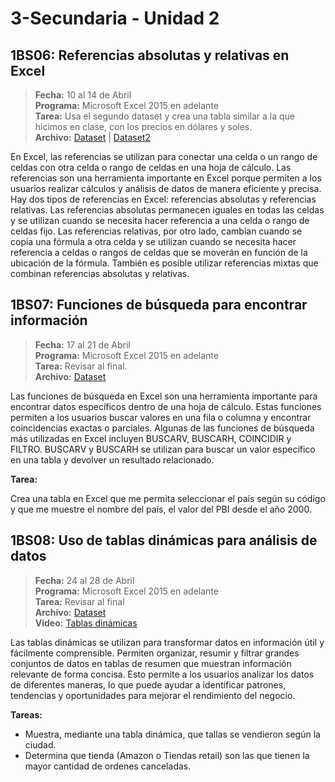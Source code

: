 # 3-Secundaria - Unidad 2

## 1BS06: Referencias absolutas y relativas en Excel

> **Fecha:** 10 al 14 de Abril<br> **Programa:** Microsoft Excel 2015 en adelante<br> **Tarea:** Usa el segundo dataset y crea una tabla similar a la que hicimos en clase, con los precios en dólares y soles.<br> **Archivo:** [Dataset](https://github.com/37Degrees/DataSets/blob/master/laptops.csv ':include :type=code') | [Dataset2](https://github.com/martinkearn/AI-Services-Workshop/blob/master/MachineLearning/Car%20prices.csv ':include :type=code')

En Excel, las referencias se utilizan para conectar una celda o un rango de celdas con otra celda o rango de celdas en una hoja de cálculo. Las referencias son una herramienta importante en Excel porque permiten a los usuarios realizar cálculos y análisis de datos de manera eficiente y precisa. Hay dos tipos de referencias en Excel: referencias absolutas y referencias relativas. Las referencias absolutas permanecen iguales en todas las celdas y se utilizan cuando se necesita hacer referencia a una celda o rango de celdas fijo. Las referencias relativas, por otro lado, cambian cuando se copia una fórmula a otra celda y se utilizan cuando se necesita hacer referencia a celdas o rangos de celdas que se moverán en función de la ubicación de la fórmula. También es posible utilizar referencias mixtas que combinan referencias absolutas y relativas. 

## 1BS07: Funciones de búsqueda para encontrar información

> **Fecha:** 17 al 21 de Abril<br> **Programa:** Microsoft Excel 2015 en adelante<br> **Tarea:** Revisar al final.<br> **Archivo:** [Dataset](https://github.com/israelcueva/colegio-docs/blob/c6f276c482a5a0339d47c27d1bde07699c77f524/docs/3-secundaria/archivos/Unidad2/1B07-GDP.csv ':include :type=code')

Las funciones de búsqueda en Excel son una herramienta importante para encontrar datos específicos dentro de una hoja de cálculo. Estas funciones permiten a los usuarios buscar valores en una fila o columna y encontrar coincidencias exactas o parciales. Algunas de las funciones de búsqueda más utilizadas en Excel incluyen BUSCARV, BUSCARH, COINCIDIR y FILTRO. BUSCARV y BUSCARH se utilizan para buscar un valor específico en una tabla y devolver un resultado relacionado.

**Tarea:**

Crea una tabla en Excel que me permita seleccionar el país según su código y que me muestre el nombre del país, el valor del PBI desde el año 2000.


<div class="currentTheme">

## 1BS08: Uso de tablas dinámicas para análisis de datos

> **Fecha:** 24 al 28 de Abril<br> **Programa:** Microsoft Excel 2015 en adelante<br> **Tarea:** Revisar al final<br> **Archivo:** [Dataset](https://github.com/israelcueva/colegio-docs/blob/e0ca72b62504f2e37c45b4e0f53350febd5083a3/docs/3-secundaria/archivos/Unidad2/Amazon-Sale-Report.csv ':include :type=code')<br> **Video:** [Tablas dinámicas](https://www.youtube.com/watch?v=gsxCopOjGZo)

Las tablas dinámicas se utilizan para transformar datos en información útil y fácilmente comprensible. Permiten organizar, resumir y filtrar grandes conjuntos de datos en tablas de resumen que muestran información relevante de forma concisa. Esto permite a los usuarios analizar los datos de diferentes maneras, lo que puede ayudar a identificar patrones, tendencias y oportunidades para mejorar el rendimiento del negocio.

**Tareas:**

- Muestra, mediante una tabla dinámica, que tallas se vendieron según la ciudad.
- Determina que tienda (Amazon o Tiendas retail) son las que tienen la mayor cantidad de ordenes canceladas.

</div>
